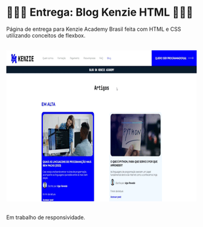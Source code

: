 👨🏻‍💻 Entrega: Blog Kenzie HTML 👨🏻‍💻
============================
Página de entrega para Kenzie Academy Brasil feita com HTML e CSS utilizando conceitos de flexbox.

<br>
<div> <img src='assets/img/Blog_Kenzie_Full.gif' height='400'> </div>
<br>

Em trabalho de responsividade.

